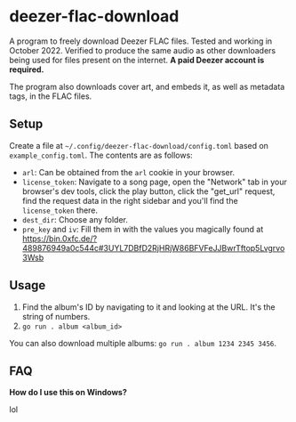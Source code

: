 # deezer-flac-download

A program to freely download Deezer FLAC files. Tested and working in October 2022.
Verified to produce the same audio as other downloaders being used for files present
on the internet. **A paid Deezer account is required.**

The program also downloads cover art, and embeds it, as well as metadata tags, in
the FLAC files.

## Setup

Create a file at `~/.config/deezer-flac-download/config.toml` based on
`example_config.toml`. The contents are as follows:

* `arl`: Can be obtained from the `arl` cookie in your browser.
* `license_token`: Navigate to a song page, open the "Network" tab in your
  browser's dev tools, click the play button, click the "get_url" request, find
  the request data in the right sidebar and you'll find the `license_token`
  there.
* `dest_dir`: Choose any folder.
* `pre_key` and `iv`: Fill them in with the values you magically found at https://bin.0xfc.de/?489876949a0c544c#3UYL7DBfD2RjHRjW86BFVFeJJBwrTftop5Lvgrvo3Wsb

## Usage

1. Find the album's ID by navigating to it and looking at the URL. It's the
  string of numbers.
1. `go run . album <album_id>`

You can also download multiple albums: `go run . album 1234 2345 3456`.

## FAQ

**How do I use this on Windows?**

lol
